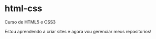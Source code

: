 # html-css
 Curso de HTML5 e CSS3

Estou aprendendo a criar sites e agora vou gerenciar meus repositorios!

<a helf="https://rodrigo-ralliele.github.io/html-css/exercicios/ex001/index.html">